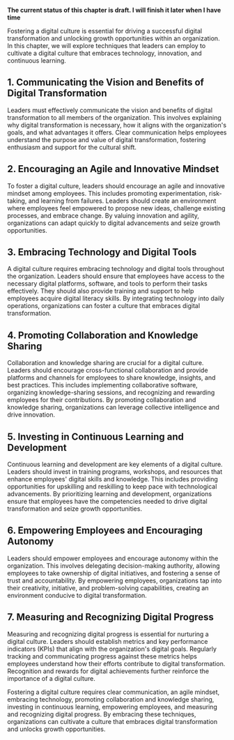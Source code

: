 **The current status of this chapter is draft. I will finish it later when I have time**

Fostering a digital culture is essential for driving a successful digital transformation and unlocking growth opportunities within an organization. In this chapter, we will explore techniques that leaders can employ to cultivate a digital culture that embraces technology, innovation, and continuous learning.

**1. Communicating the Vision and Benefits of Digital Transformation**
----------------------------------------------------------------------

Leaders must effectively communicate the vision and benefits of digital transformation to all members of the organization. This involves explaining why digital transformation is necessary, how it aligns with the organization's goals, and what advantages it offers. Clear communication helps employees understand the purpose and value of digital transformation, fostering enthusiasm and support for the cultural shift.

**2. Encouraging an Agile and Innovative Mindset**
--------------------------------------------------

To foster a digital culture, leaders should encourage an agile and innovative mindset among employees. This includes promoting experimentation, risk-taking, and learning from failures. Leaders should create an environment where employees feel empowered to propose new ideas, challenge existing processes, and embrace change. By valuing innovation and agility, organizations can adapt quickly to digital advancements and seize growth opportunities.

**3. Embracing Technology and Digital Tools**
---------------------------------------------

A digital culture requires embracing technology and digital tools throughout the organization. Leaders should ensure that employees have access to the necessary digital platforms, software, and tools to perform their tasks effectively. They should also provide training and support to help employees acquire digital literacy skills. By integrating technology into daily operations, organizations can foster a culture that embraces digital transformation.

**4. Promoting Collaboration and Knowledge Sharing**
----------------------------------------------------

Collaboration and knowledge sharing are crucial for a digital culture. Leaders should encourage cross-functional collaboration and provide platforms and channels for employees to share knowledge, insights, and best practices. This includes implementing collaborative software, organizing knowledge-sharing sessions, and recognizing and rewarding employees for their contributions. By promoting collaboration and knowledge sharing, organizations can leverage collective intelligence and drive innovation.

**5. Investing in Continuous Learning and Development**
-------------------------------------------------------

Continuous learning and development are key elements of a digital culture. Leaders should invest in training programs, workshops, and resources that enhance employees' digital skills and knowledge. This includes providing opportunities for upskilling and reskilling to keep pace with technological advancements. By prioritizing learning and development, organizations ensure that employees have the competencies needed to drive digital transformation and seize growth opportunities.

**6. Empowering Employees and Encouraging Autonomy**
----------------------------------------------------

Leaders should empower employees and encourage autonomy within the organization. This involves delegating decision-making authority, allowing employees to take ownership of digital initiatives, and fostering a sense of trust and accountability. By empowering employees, organizations tap into their creativity, initiative, and problem-solving capabilities, creating an environment conducive to digital transformation.

**7. Measuring and Recognizing Digital Progress**
-------------------------------------------------

Measuring and recognizing digital progress is essential for nurturing a digital culture. Leaders should establish metrics and key performance indicators (KPIs) that align with the organization's digital goals. Regularly tracking and communicating progress against these metrics helps employees understand how their efforts contribute to digital transformation. Recognition and rewards for digital achievements further reinforce the importance of a digital culture.

Fostering a digital culture requires clear communication, an agile mindset, embracing technology, promoting collaboration and knowledge sharing, investing in continuous learning, empowering employees, and measuring and recognizing digital progress. By embracing these techniques, organizations can cultivate a culture that embraces digital transformation and unlocks growth opportunities.
